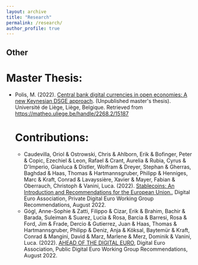 ```yaml
---
layout: archive
title: "Research"
permalink: /research/
author_profile: true
---
```





   ## Other

   # Master Thesis:
- Polis, M. (2022). [Central bank digital currencies in open economies: A new Keynesian DSGE approach](https://matheo.uliege.be/bitstream/2268.2/15187/4/Central_Bank_Digital_Currencies_in_Open_Economies__A_NK_DSGE_approach.pdf). (Unpublished master's thesis). Université de Liège, Liège, Belgique. Retrieved from https://matheo.uliege.be/handle/2268.2/15187
   # Contributions:
  - Caudevilla, Oriol & Ostrowski, Chris & Ahlborn, Erik & Bofinger, Peter & Copic, Ezechiel & Leon, Rafael & Crant, Aurelia & Rubia, Cyrus & D'Imperio, Gianluca & Distler, Wolfram & Dreyer, Stephan & Gherras, Baghdad & Haas, Thomas & Hartmannsgruber, Philipp & Henniges, Marc & Kraft, Conrad & Lavayssière, Xavier & Mayer, Fabian & Oberrauch, Christoph & Vanini, Luca. (2022). [Stablecoins: An Introduction and Recommendations for the European Union.](https://7869715.fs1.hubspotusercontent-na1.net/hubfs/7869715/Private%20Working%20Group%20paper.pdf), Digital Euro Association, Private Digital Euro Working Group Recommendations, August 2022. 
  - Gόgl, Anne-Sophie & Zatti, Filippo & Cizar, Erik & Brahim, Bachir & Barada, Suleiman & Suarez, Lucia & Rosa, Barcia & Barresi, Rosa & Ford, Jim & Frade, Dercio & Gutierrez, Juan & Haas, Thomas & Hartmannsgruber, Philipp & Deniz, Anja & Köksal, Baytemür & Kraft, Conrad & Mangini, David & Marz, Marlene & Merz, Dominik & Vanini, Luca. (2022). [AHEAD OF THE DIGITAL EURO](https://7869715.fs1.hubspotusercontent-na1.net/hubfs/7869715/New%20-%20Public%20DEA%20Working%20Group%20Paper.pdf), Digital Euro Association, Public Digital Euro Working Group Recommendations, August 2022. 
   
  


